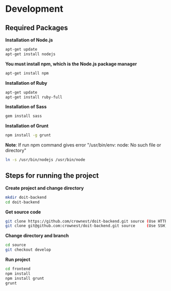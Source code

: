 # Development


## Required Packages

**Installation of Node.js**
```bash
apt-get update
apt-get install nodejs
```

**You must install npm, which is the Node.js package manager**
```bash
apt-get install npm
```

**Installation of Ruby**
```bash
apt-get update
apt-get install ruby-full
```

**Installation of Sass**
```bash
gem install sass
```

**Installation of Grunt**
```bash
npm install -g grunt
```

**Note**: If run npm command gives error "/usr/bin/env: node: No such file or directory"
```bash
ln -s /usr/bin/nodejs /usr/bin/node
```


## Steps for running the project

**Create project and change directory**
```bash
mkdir doit-backend
cd doit-backend
```

**Get source code**
```bash
git clone https://github.com/crownest/doit-backend.git source (Use HTTPS)
git clone git@github.com:crownest/doit-backend.git source     (Use SSH)
```

**Change directory and branch**
```bash
cd source
git checkout develop
```

**Run project**
```bash
cd frontend
npm install
npm install grunt
grunt
```
